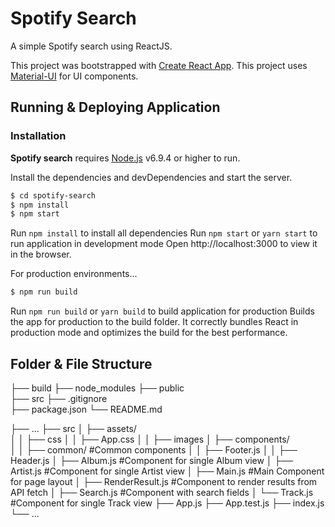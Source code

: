 # Spotify Search 
A simple Spotify search using ReactJS.

This project was bootstrapped with [Create React App](https://github.com/facebookincubator/create-react-app).
This project uses [Material-UI](http://www.material-ui.com/#/) for UI components.

## Running & Deploying Application
### Installation

**Spotify search** requires [Node.js](https://nodejs.org/) v6.9.4 or higher to run.

Install the dependencies and devDependencies and start the server.

```sh
$ cd spotify-search
$ npm install
$ npm start
```
Run `npm install` to install all dependencies
Run `npm start` or `yarn start` to run application in development mode
Open http://localhost:3000 to view it in the browser.

For production environments...

```sh
$ npm run build
```
Run `npm run build` or `yarn build` to build application for production
Builds the app for production to the build folder.
It correctly bundles React in production mode and optimizes the build for the best performance.

## Folder & File Structure

├── build
├── node_modules
├── public     
├── src
├── .gitignore             
├── package.json
└── README.md

├── ...
├── src
│   ├── assets/         
│   │   ├── css
│   │     ├── App.css
│   │   ├── images
│   ├── components/         
│   │   ├── common/               #Common components
│   │     ├── Footer.js
│   │     ├── Header.js
│   ├── Album.js                  #Component for single Album view
│   ├── Artist.js                 #Component for single Artist view
│   ├── Main.js                   #Main Component for page layout
│   ├── RenderResult.js           #Component to render results from API fetch
│   ├── Search.js                 #Component with search fields
│   └── Track.js                  #Component for single Track view
├── App.js
├── App.test.js
├── index.js
└── ...